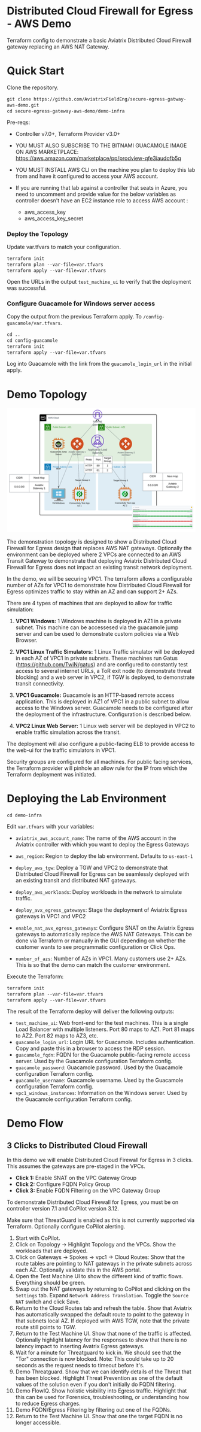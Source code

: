 # Distributed Cloud Firewall for Egress - AWS Demo
Terraform config to demonstrate a basic Aviatrix Distributed Cloud Firewall gateway replacing an AWS NAT Gateway.

# Quick Start

Clone the repository.

```
git clone https://github.com/AviatrixFieldEng/secure-egress-gatway-aws-demo.git
cd secure-egress-gateway-aws-demo/demo-infra
```

Pre-reqs: 

- Controller v7.0+, Terraform Provider v3.0+

- YOU MUST ALSO SUBSCRIBE TO THE BITNAMI GUACAMOLE IMAGE ON AWS MARKETPLACE: https://aws.amazon.com/marketplace/pp/prodview-qfe3iaudofb5q

- YOU MUST INSTALL AWS CLI on the machine you plan to deploy this lab from and have it configured to access your AWS account.

- If you are running that lab against a controller that seats in Azure, you need to uncomment and provide value for the below variables as controller doesn't have an EC2 instance role to access AWS account :
  - aws_access_key
  - aws_access_key_secret

### Deploy the Topology

Update var.tfvars to match your configuration.

```
terraform init
terraform plan --var-file=var.tfvars
terraform apply --var-file=var.tfvars
```

Open the URLs in the output `test_machine_ui` to verify that the deployment was successful.


### Configure Guacamole for Windows server access

Copy the output from the previous Terraform apply.  To `/config-guacamole/var.tfvars`.

```
cd ..
cd config-guacamole
terraform init
terraform apply --var-file=var.tfvars
```

Log into Guacamole with the link from the `guacamole_login_url` in the initial apply.


# Demo Topology

![Alt text](./topology-aws.png?raw=true "Distributed Cloud Firewall for Egress Lab Topology")

The demonstration topology is designed to show a Distributed Cloud Firewall for Egress design that replaces AWS NAT gateways.  Optionally the environment can be deployed where 2 VPCs are connected to an AWS Transit Gateway to demonstrate that deploying Aviatrix Distributed Cloud Firewall for Egress does not impact an existing transit network deployment.

In the demo, we will be securing VPC1.  The terraform allows a configurable number of AZs for VPC1 to demonstrate how Distributed Cloud Firewall for Egress optimizes traffic to stay within an AZ and can support 2+ AZs.

There are 4 types of machines that are deployed to allow for traffic simulation:

1. **VPC1 Windows:** 1 Windows machine is deployed in AZ1 in a private subnet.  This machine can be accessesed via the guacamole jump server and can be used to demonstrate custom policies via a Web Browser.

2. **VPC1 Linux Traffic Simulators:** 1 Linux Traffic simulator will be deployed in each AZ of VPC1 in private subnets.  These machines run Gatus (https://github.com/TwiN/gatus) and are configured to constantly test access to several internet URLs, a ToR exit node (to demonstrate threat blocking) and a web server in VPC2, if TGW is deployed, to demonstrate transit connectivity.

3. **VPC1 Guacamole:** Guacamole is an HTTP-based remote access application.  This is deployed in AZ1 of VPC1 in a public subnet to allow access to the Windows server.  Guacamole needs to be configured after the deployment of the infrastructure.  Configuration is described below.

4. **VPC2 Linux Web Server:** 1 Linux web server will be deployed in VPC2 to enable traffic simulation across the transit.

The deployment will also configure a public-facing ELB to provide access to the web-ui for the traffic simulators in VPC1.

Security groups are configured for all machines.  For public facing services, the Terraform provider will pinhole an allow rule for the IP from which the Terraform deployment was initiated.


# Deploying the Lab Environment

```
cd demo-infra
```

Edit `var.tfvars` with your variables:

* `aviatrix_aws_account_name`: The name of the AWS account in the Aviatrix controller with which you want to deploy the Egress Gateways

* `aws_region`: Region to deploy the lab environment. Defaults to `us-east-1`

* `deploy_aws_tgw`: Deploy a TGW and VPC2 to demonstrate that Distributed Cloud Firewall for Egress can be seamlessly deployed with an existing transit and distributed NAT gateways.

* `deploy_aws_workloads`: Deploy workloads in the network to simulate traffic.

* `deploy_avx_egress_gateways`: Stage the deployment of Aviatrix Egress gateways in VPC1 and VPC2

* `enable_nat_avx_egress_gateways`: Configure SNAT on the Aviatrix Egress gateways to automatically replace the AWS NAT Gateways. This can be done via Terraform or manually in the GUI depending on whether the customer wants to see programmatic configuration or Click Ops.

* `number_of_azs`: Number of AZs in VPC1.  Many customers use 2+ AZs.  This is so that the demo can match the customer environment.


Execute the Terraform:

```
terraform init
terraform plan --var-file=var.tfvars
terraform apply --var-file=var.tfvars
```

The result of the Terraform deploy will deliver the following outputs:

* `test_machine_ui`: Web front-end for the test machines.  This is a single Load Balancer with multiple listeners.  Port 80 maps to AZ1.  Port 81 maps to AZ2.  Port 82 maps to AZ3, etc.
* `guacamole_login_url`: Login URL for Guacamole.  Includes authentication.  Copy and paste this in a browser to access the RDP session.
* `guacamole_fqdn`: FQDN for the Guacamole public-facing remote access server. Used by the Guacamole configuration Terraform config.
* `guacamole_password`: Guacamole password. Used by the Guacamole configuration Terraform config.
* `guacamole_username`: Guacamole username. Used by the Guacamole configuration Terraform config.
* `vpc1_windows_instances`: Information on the Windows server. Used by the Guacamole configuration Terraform config.

# Demo Flow

## 3 Clicks to Distributed Cloud Firewall
In this demo we will enable Distributed Cloud Firewall for Egress in 3 clicks.  This assumes the gateways are pre-staged in the VPCs.

* **Click 1:** Enable SNAT on the VPC Gateway Group
* **Click 2:** Configure FQDN Policy Group
* **Click 3:** Enable FQDN Filtering on the VPC Gateway Group

To demonstrate Distributed Cloud Firewall for Egress, you must be on controller version 7.1 and CoPilot version 3.12.

Make sure that ThreatGuard is enabled as this is not currently supported via Terraform.  Optionally configure CoPilot alerting.

1. Start with CoPilot.  
2. Click on Topology -> Highlight Topology and the VPCs.  Show the workloads that are deployed.
3. Click on Gateways -> Spokes -> vpc1 -> Cloud Routes:  Show that the route tables are pointing to NAT gateways in the private subnets across each AZ.  Optionally validate this in the AWS portal.
4. Open the Test Machine UI to show the different kind of traffic flows.  Everything should be green.
5. Swap out the NAT gateways by returning to CoPilot and clicking on the `Settings` tab.  Expand `Network Address Translation`.  Toggle the `Source NAT` switch and click Save.
6. Return to the Cloud Routes tab and refresh the table.  Show that Aviatrix has automatically swapped the default route to point to the gateway in that subnets local AZ.  If deployed with AWS TGW, note that the private route still points to TGW.
7. Return to the Test Machine UI.  Show that none of the traffic is affected.  Optionally highlight latency for the responses to show that there is no latency impact to inserting Avatrix Egress gateways.
8. Wait for a minute for Threatguard to kick in.  We should see that the "Tor" connection is now blocked.  Note: This could take up to 20 seconds as the request needs to timeout before it's.
9. Demo Threatguard.  Show that we can identify details of the Threat that has been blocked.  Highlight Threat Prevention as one of the default values of the solution even if you don't initially do FQDN filtering.
10. Demo FlowIQ.  Show holistic visibility into Egress traffic.  Highlight that this can be used for Forensics, troubleshooting, or understanding how to reduce Egress charges.
11. Demo FQDN/Egress Filtering by filtering out one of the FQDNs.
12. Return to the Test Machine UI.  Show that one the target FQDN is no longer accessible.